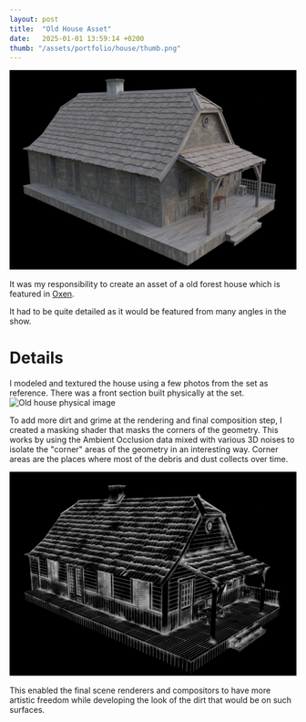 ```yaml
---
layout: post
title:  "Old House Asset"
date:   2025-01-01 13:59:14 +0200
thumb: "/assets/portfolio/house/thumb.png"
---
```


![Old house asset image](/assets/portfolio/house/screen1.png)

It was my responsibility to create an asset of a old forest house which is featured in [Oxen](https://www.imdb.com/title/tt27416866/).

It had to be quite detailed as it would be featured from many angles in the show.

# Details

I modeled and textured the house using a few photos from the set as reference. There was a front section built physically at the set.
![Old house physical image](/assets/portfolio/house/screen2.png)

To add more dirt and grime at the rendering and final composition step, I created a masking shader that masks the corners of the geometry. This works by using the Ambient Occlusion data mixed with various 3D noises to isolate the "corner" areas of the geometry in an interesting way. Corner areas are the places where most of the debris and dust collects over time.

![Old house asset image](/assets/portfolio//house/screen0.png)

This enabled the final scene renderers and compositors to have more artistic freedom while developing the look of the dirt that would be on such surfaces. 
